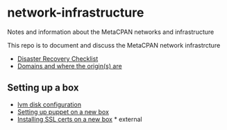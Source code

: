 network-infrastructure
======================

Notes and information about the MetaCPAN networks and infrastructure

This repo is to document and discuss the MetaCPAN network infrastrcture

 * [Disaster Recovery Checklist](SITE_DOWN_README.md)
 * [Domains and where the origin(s) are](domains.md)

## Setting up a box

 * [lvm disk configuration](lvm.md)
 * [Setting up puppet on a new box](puppet.md)
 * [Installing SSL certs on a new box](https://github.com/CPAN-API/metacpan-conf-private) * external
